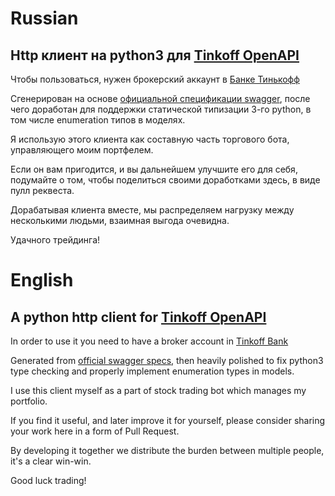 # Russian

## Http клиент на python3 для [Tinkoff OpenAPI](https://tinkoffcreditsystems.github.io/invest-openapi/)

Чтобы пользоваться, нужен брокерский аккаунт в [Банке Тинькофф](https://www.tinkoff.ru/)

Сгенерирован на основе [официальной спецификации swagger](https://tinkoffcreditsystems.github.io/invest-openapi/swagger-ui/), после чего доработан для поддержки статической типизации 3-го python, в том числе enumeration типов в моделях.

Я использую этого клиента как составную часть торгового бота, управляющего моим портфелем.

Если он вам пригодится, и вы дальнейшем улучшите его для себя, подумайте о том, чтобы поделиться своими доработками здесь, в виде пулл реквеста.

Дорабатывая клиента вместе, мы распределяем нагрузку между несколькими людьми, взаимная выгода очевидна.

Удачного трейдинга!

# English

## A python http client for [Tinkoff OpenAPI](https://tinkoffcreditsystems.github.io/invest-openapi/)

In order to use it you need to have a broker account in [Tinkoff Bank](https://www.tinkoff.ru/)

Generated from [official swagger specs](https://tinkoffcreditsystems.github.io/invest-openapi/swagger-ui/), then heavily polished to fix python3 type checking and properly implement enumeration types in models.

I use this client myself as a part of stock trading bot which manages my portfolio.

If you find it useful, and later improve it for yourself, please consider sharing your work here in a form of Pull Request.

By developing it together we distribute the burden between multiple people, it's a clear win-win.

Good luck trading!
